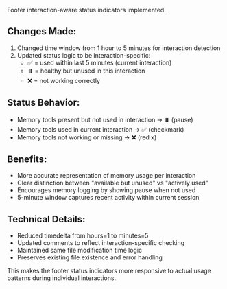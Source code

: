 Footer interaction-aware status indicators implemented.

## Changes Made:
1. Changed time window from 1 hour to 5 minutes for interaction detection
2. Updated status logic to be interaction-specific:
   - ✅ = used within last 5 minutes (current interaction)
   - ⏸️ = healthy but unused in this interaction
   - ❌ = not working correctly

## Status Behavior:
- Memory tools present but not used in interaction → ⏸️ (pause)
- Memory tools used in current interaction → ✅ (checkmark)
- Memory tools not working or missing → ❌ (red x)

## Benefits:
- More accurate representation of memory usage per interaction
- Clear distinction between "available but unused" vs "actively used"
- Encourages memory logging by showing pause when not used
- 5-minute window captures recent activity within current session

## Technical Details:
- Reduced timedelta from hours=1 to minutes=5
- Updated comments to reflect interaction-specific checking
- Maintained same file modification time logic
- Preserves existing file existence and error handling

This makes the footer status indicators more responsive to actual usage patterns during individual interactions.